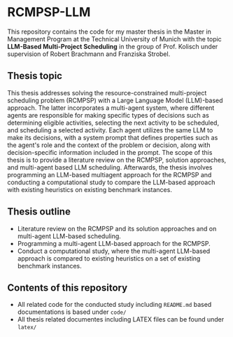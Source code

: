# RCMPSP-LLM
This repository contains the code for my master thesis in the Master in Management Program at the Technical University of Munich with the topic
**LLM-Based Multi-Project Scheduling** in the group of Prof. Kolisch under supervision of Robert Brachmann and Franziska Strobel.

## Thesis topic
This thesis addresses solving the resource-constrained multi-project scheduling problem (RCMPSP) with a Large Language Model (LLM)-based approach. The latter incorporates a multi-agent system, where different agents are responsible for making specific types of decisions such as determining eligible activities, selecting the next activity to be scheduled, and scheduling a selected activity. Each agent utilizes the same LLM to make its decisions, with a system prompt that defines properties such as the agent's role and the context of the problem or decision, along with decision-specific information included in the prompt.
The scope of this thesis is to provide a literature review on the RCMPSP, solution approaches, and multi-agent based LLM scheduling. Afterwards, the thesis involves programming an LLM-based multiagent approach for the RCMPSP and conducting a computational study to compare the LLM-based approach with existing heuristics on existing benchmark instances.
## Thesis outline
- Literature review on the RCMPSP and its solution approaches and on multi-agent LLM-based scheduling.
- Programming a multi-agent LLM-based approach for the RCMPSP.
- Conduct a computational study, where the multi-agent LLM-based approach is compared to existing heuristics on a set of existing benchmark instances.

## Contents of this repository
- All related code for the conducted study including `README.md` based documentations is based under `code/`
- All thesis related documentes including LATEX files can be found under `latex/`



